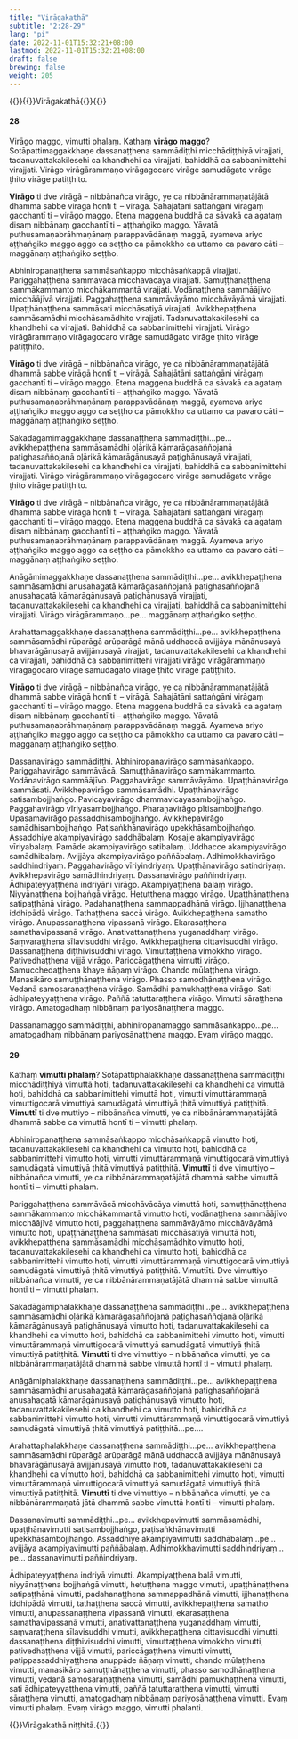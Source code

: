 ```yaml
---
title: "Virāgakathā"
subtitle: "2:28-29"
lang: "pi"
date: 2022-11-01T15:32:21+08:00
lastmod: 2022-11-01T15:32:21+08:00
draft: false
brewing: false
weight: 205
---
```



{{<subtitle>}}{{<suttalink src="ps2.5">}}Virāgakathā{{</suttalink>}}{{</subtitle>}}

#### 28

Virāgo maggo, vimutti phalaṃ. Kathaṃ **virāgo maggo**? Sotāpattimaggakkhaṇe dassanaṭṭhena sammādiṭṭhi micchādiṭṭhiyā virajjati, tadanuvattakakilesehi ca khandhehi ca virajjati, bahiddhā ca sabbanimittehi virajjati. Virāgo virāgārammaṇo virāgagocaro virāge samudāgato virāge ṭhito virāge patiṭṭhito.

**Virāgo** ti dve virāgā – nibbānañca virāgo, ye ca nibbānārammaṇatājātā dhammā sabbe virāgā hontī ti – virāgā. Sahajātāni sattaṅgāni virāgaṃ gacchantī ti – virāgo maggo. Etena maggena buddhā ca sāvakā ca agataṃ disaṃ nibbānaṃ gacchantī ti – aṭṭhaṅgiko maggo. Yāvatā puthusamaṇabrāhmaṇānaṃ parappavādānaṃ maggā, ayameva ariyo aṭṭhaṅgiko maggo aggo ca seṭṭho ca pāmokkho ca uttamo ca pavaro cāti – maggānaṃ aṭṭhaṅgiko seṭṭho.

Abhiniropanaṭṭhena sammāsaṅkappo micchāsaṅkappā virajjati. Pariggahaṭṭhena sammāvācā micchāvācāya virajjati. Samuṭṭhānaṭṭhena sammākammanto micchākammantā virajjati. Vodānaṭṭhena sammāājīvo micchāājīvā virajjati. Paggahaṭṭhena sammāvāyāmo micchāvāyāmā virajjati. Upaṭṭhānaṭṭhena sammāsati micchāsatiyā virajjati. Avikkhepaṭṭhena sammāsamādhi micchāsamādhito virajjati. Tadanuvattakakilesehi ca khandhehi ca virajjati. Bahiddhā ca sabbanimittehi virajjati. Virāgo virāgārammaṇo virāgagocaro virāge samudāgato virāge ṭhito virāge patiṭṭhito.

**Virāgo** ti dve virāgā – nibbānañca virāgo, ye ca nibbānārammaṇatājātā dhammā sabbe virāgā hontī ti – virāgā. Sahajātāni sattaṅgāni virāgaṃ gacchantī ti – virāgo maggo. Etena maggena buddhā ca sāvakā ca agataṃ disaṃ nibbānaṃ gacchantī ti – aṭṭhaṅgiko maggo. Yāvatā puthusamaṇabrāhmaṇānaṃ parappavādānaṃ maggā, ayameva ariyo aṭṭhaṅgiko maggo aggo ca seṭṭho ca pāmokkho ca uttamo ca pavaro cāti – maggānaṃ aṭṭhaṅgiko seṭṭho.

Sakadāgāmimaggakkhaṇe dassanaṭṭhena sammādiṭṭhi…pe… avikkhepaṭṭhena sammāsamādhi oḷārikā kāmarāgasaññojanā paṭighasaññojanā oḷārikā kāmarāgānusayā paṭighānusayā virajjati, tadanuvattakakilesehi ca khandhehi ca virajjati, bahiddhā ca sabbanimittehi virajjati. Virāgo virāgārammaṇo virāgagocaro virāge samudāgato virāge ṭhito virāge patiṭṭhito.

**Virāgo** ti dve virāgā – nibbānañca virāgo, ye ca nibbānārammaṇatājātā dhammā sabbe virāgā hontī ti – virāgā. Sahajātāni sattaṅgāni virāgaṃ gacchantī ti – virāgo maggo. Etena maggena buddhā ca sāvakā ca agataṃ disaṃ nibbānaṃ gacchantī ti – aṭṭhaṅgiko maggo. Yāvatā puthusamaṇabrāhmaṇānaṃ parappavādānaṃ maggā. Ayameva ariyo aṭṭhaṅgiko maggo aggo ca seṭṭho ca pāmokkho ca uttamo ca pavaro cāti – maggānaṃ aṭṭhaṅgiko seṭṭho.

Anāgāmimaggakkhaṇe dassanaṭṭhena sammādiṭṭhi…pe… avikkhepaṭṭhena sammāsamādhi anusahagatā kāmarāgasaññojanā paṭighasaññojanā anusahagatā kāmarāgānusayā paṭighānusayā virajjati, tadanuvattakakilesehi ca khandhehi ca virajjati, bahiddhā ca sabbanimittehi virajjati. Virāgo virāgārammaṇo…pe… maggānaṃ aṭṭhaṅgiko seṭṭho.

Arahattamaggakkhaṇe dassanaṭṭhena sammādiṭṭhi…pe… avikkhepaṭṭhena sammāsamādhi rūparāgā arūparāgā mānā uddhaccā avijjāya mānānusayā bhavarāgānusayā avijjānusayā virajjati, tadanuvattakakilesehi ca khandhehi ca virajjati, bahiddhā ca sabbanimittehi virajjati virāgo virāgārammaṇo virāgagocaro virāge samudāgato virāge ṭhito virāge patiṭṭhito.

**Virāgo** ti dve virāgā – nibbānañca virāgo, ye ca nibbānārammaṇatājātā dhammā sabbe virāgā hontī ti – virāgā. Sahajātāni sattaṅgāni virāgaṃ gacchantī ti – virāgo maggo. Etena maggena buddhā ca sāvakā ca agataṃ disaṃ nibbānaṃ gacchantī ti – aṭṭhaṅgiko maggo. Yāvatā puthusamaṇabrāhmaṇānaṃ parappavādānaṃ maggā. Ayameva ariyo aṭṭhaṅgiko maggo aggo ca seṭṭho ca pāmokkho ca uttamo ca pavaro cāti – maggānaṃ aṭṭhaṅgiko seṭṭho.

Dassanavirāgo sammādiṭṭhi. Abhiniropanavirāgo sammāsaṅkappo. Pariggahavirāgo sammāvācā. Samuṭṭhānavirāgo sammākammanto. Vodānavirāgo sammāājīvo. Paggahavirāgo sammāvāyāmo. Upaṭṭhānavirāgo sammāsati. Avikkhepavirāgo sammāsamādhi. Upaṭṭhānavirāgo satisambojjhaṅgo. Pavicayavirāgo dhammavicayasambojjhaṅgo. Paggahavirāgo vīriyasambojjhaṅgo. Pharaṇavirāgo pītisambojjhaṅgo. Upasamavirāgo passaddhisambojjhaṅgo. Avikkhepavirāgo samādhisambojjhaṅgo. Paṭisaṅkhānavirāgo upekkhāsambojjhaṅgo. Assaddhiye akampiyavirāgo saddhābalaṃ. Kosajje akampiyavirāgo vīriyabalaṃ. Pamāde akampiyavirāgo satibalaṃ. Uddhacce akampiyavirāgo samādhibalaṃ. Avijjāya akampiyavirāgo paññābalaṃ. Adhimokkhavirāgo saddhindriyaṃ. Paggahavirāgo vīriyindriyaṃ. Upaṭṭhānavirāgo satindriyaṃ. Avikkhepavirāgo samādhindriyaṃ. Dassanavirāgo paññindriyaṃ. Ādhipateyyaṭṭhena indriyāni virāgo. Akampiyaṭṭhena balaṃ virāgo. Niyyānaṭṭhena bojjhaṅgā virāgo. Hetuṭṭhena maggo virāgo. Upaṭṭhānaṭṭhena satipaṭṭhānā virāgo. Padahanaṭṭhena sammappadhānā virāgo. Ijjhanaṭṭhena iddhipādā virāgo. Tathaṭṭhena saccā virāgo. Avikkhepaṭṭhena samatho virāgo. Anupassanaṭṭhena vipassanā virāgo. Ekarasaṭṭhena samathavipassanā virāgo. Anativattanaṭṭhena yuganaddhaṃ virāgo. Saṃvaraṭṭhena sīlavisuddhi virāgo. Avikkhepaṭṭhena cittavisuddhi virāgo. Dassanaṭṭhena diṭṭhivisuddhi virāgo. Vimuttaṭṭhena vimokkho virāgo. Paṭivedhaṭṭhena vijjā virāgo. Pariccāgaṭṭhena vimutti virāgo. Samucchedaṭṭhena khaye ñāṇaṃ virāgo. Chando mūlaṭṭhena virāgo. Manasikāro samuṭṭhānaṭṭhena virāgo. Phasso samodhānaṭṭhena virāgo. Vedanā samosaraṇaṭṭhena virāgo. Samādhi pamukhaṭṭhena virāgo. Sati ādhipateyyaṭṭhena virāgo. Paññā tatuttaraṭṭhena virāgo. Vimutti sāraṭṭhena virāgo. Amatogadhaṃ nibbānaṃ pariyosānaṭṭhena maggo.

Dassanamaggo sammādiṭṭhi, abhiniropanamaggo sammāsaṅkappo…pe… amatogadhaṃ nibbānaṃ pariyosānaṭṭhena maggo. Evaṃ virāgo maggo.

#### 29

Kathaṃ **vimutti phalaṃ**? Sotāpattiphalakkhaṇe dassanaṭṭhena sammādiṭṭhi micchādiṭṭhiyā vimuttā hoti, tadanuvattakakilesehi ca khandhehi ca vimuttā hoti, bahiddhā ca sabbanimittehi vimuttā hoti, vimutti vimuttārammaṇā vimuttigocarā vimuttiyā samudāgatā vimuttiyā ṭhitā vimuttiyā patiṭṭhitā. **Vimuttī** ti dve muttiyo – nibbānañca vimutti, ye ca nibbānārammaṇatājātā dhammā sabbe ca vimuttā hontī ti – vimutti phalaṃ.

Abhiniropanaṭṭhena sammāsaṅkappo micchāsaṅkappā vimutto hoti, tadanuvattakakilesehi ca khandhehi ca vimutto hoti, bahiddhā ca sabbanimittehi vimutto hoti, vimutti vimuttārammaṇā vimuttigocarā vimuttiyā samudāgatā vimuttiyā ṭhitā vimuttiyā patiṭṭhitā. **Vimuttī** ti dve vimuttiyo – nibbānañca vimutti, ye ca nibbānārammaṇatājātā dhammā sabbe vimuttā hontī ti – vimutti phalaṃ.

Pariggahaṭṭhena sammāvācā micchāvācāya vimuttā hoti, samuṭṭhānaṭṭhena sammākammanto micchākammantā vimutto hoti, vodānaṭṭhena sammāājīvo micchāājīvā vimutto hoti, paggahaṭṭhena sammāvāyāmo micchāvāyāmā vimutto hoti, upaṭṭhānaṭṭhena sammāsati micchāsatiyā vimuttā hoti, avikkhepaṭṭhena sammāsamādhi micchāsamādhito vimutto hoti, tadanuvattakakilesehi ca khandhehi ca vimutto hoti, bahiddhā ca sabbanimittehi vimutto hoti, vimutti vimuttārammaṇā vimuttigocarā vimuttiyā samudāgatā vimuttiyā ṭhitā vimuttiyā patiṭṭhitā. Vimuttīti. Dve vimuttiyo – nibbānañca vimutti, ye ca nibbānārammaṇatājātā dhammā sabbe vimuttā hontī ti – vimutti phalaṃ.

Sakadāgāmiphalakkhaṇe dassanaṭṭhena sammādiṭṭhi…pe… avikkhepaṭṭhena sammāsamādhi oḷārikā kāmarāgasaññojanā paṭighasaññojanā oḷārikā kāmarāgānusayā paṭighānusayā vimutto hoti, tadanuvattakakilesehi ca khandhehi ca vimutto hoti, bahiddhā ca sabbanimittehi vimutto hoti, vimutti vimuttārammaṇā vimuttigocarā vimuttiyā samudāgatā vimuttiyā ṭhitā vimuttiyā patiṭṭhitā. **Vimuttī** ti dve vimuttiyo – nibbānañca vimutti, ye ca nibbānārammaṇatājātā dhammā sabbe vimuttā hontī ti – vimutti phalaṃ.

Anāgāmiphalakkhaṇe dassanaṭṭhena sammādiṭṭhi…pe… avikkhepaṭṭhena sammāsamādhi anusahagatā kāmarāgasaññojanā paṭighasaññojanā anusahagatā kāmarāgānusayā paṭighānusayā vimutto hoti, tadanuvattakakilesehi ca khandhehi ca vimutto hoti, bahiddhā ca sabbanimittehi vimutto hoti, vimutti vimuttārammaṇā vimuttigocarā vimuttiyā samudāgatā vimuttiyā ṭhitā vimuttiyā patiṭṭhitā…pe….

Arahattaphalakkhaṇe dassanaṭṭhena sammādiṭṭhi…pe… avikkhepaṭṭhena sammāsamādhi rūparāgā arūparāgā mānā uddhaccā avijjāya mānānusayā bhavarāgānusayā avijjānusayā vimutto hoti, tadanuvattakakilesehi ca khandhehi ca vimutto hoti, bahiddhā ca sabbanimittehi vimutto hoti, vimutti vimuttārammaṇā vimuttigocarā vimuttiyā samudāgatā vimuttiyā ṭhitā vimuttiyā patiṭṭhitā. **Vimuttī** ti dve vimuttiyo – nibbānañca vimutti, ye ca nibbānārammaṇatā jātā dhammā sabbe vimuttā hontī ti – vimutti phalaṃ.

Dassanavimutti sammādiṭṭhi…pe… avikkhepavimutti sammāsamādhi, upaṭṭhānavimutti satisambojjhaṅgo, paṭisaṅkhānavimutti upekkhāsambojjhaṅgo. Assaddhiye akampiyavimutti saddhābalaṃ…pe… avijjāya akampiyavimutti paññābalaṃ. Adhimokkhavimutti saddhindriyaṃ…pe… dassanavimutti paññindriyaṃ.

Ādhipateyyaṭṭhena indriyā vimutti. Akampiyaṭṭhena balā vimutti, niyyānaṭṭhena bojjhaṅgā vimutti, hetuṭṭhena maggo vimutti, upaṭṭhānaṭṭhena satipaṭṭhānā vimutti, padahanaṭṭhena sammappadhānā vimutti, ijjhanaṭṭhena iddhipādā vimutti, tathaṭṭhena saccā vimutti, avikkhepaṭṭhena samatho vimutti, anupassanaṭṭhena vipassanā vimutti, ekarasaṭṭhena samathavipassanā vimutti, anativattanaṭṭhena yuganaddhaṃ vimutti, saṃvaraṭṭhena sīlavisuddhi vimutti, avikkhepaṭṭhena cittavisuddhi vimutti, dassanaṭṭhena diṭṭhivisuddhi vimutti, vimuttaṭṭhena vimokkho vimutti, paṭivedhaṭṭhena vijjā vimutti, pariccāgaṭṭhena vimutti vimutti, paṭippassaddhiyaṭṭhena anuppāde ñāṇaṃ vimutti, chando mūlaṭṭhena vimutti, manasikāro samuṭṭhānaṭṭhena vimutti, phasso samodhānaṭṭhena vimutti, vedanā samosaraṇaṭṭhena vimutti, samādhi pamukhaṭṭhena vimutti, sati ādhipateyyaṭṭhena vimutti, paññā tatuttaraṭṭhena vimutti, vimutti sāraṭṭhena vimutti, amatogadhaṃ nibbānaṃ pariyosānaṭṭhena vimutti. Evaṃ vimutti phalaṃ. Evaṃ virāgo maggo, vimutti phalanti.

{{<eof>}}Virāgakathā niṭṭhitā.{{</eof>}}